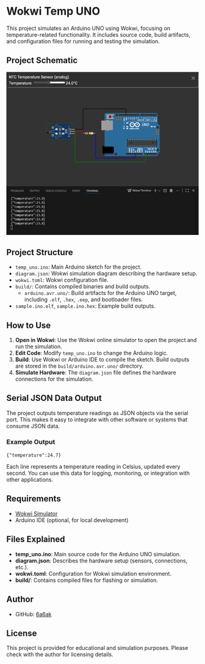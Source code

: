 # Wokwi Temp UNO

This project simulates an Arduino UNO using Wokwi, focusing on temperature-related functionality. It includes source code, build artifacts, and configuration files for running and testing the simulation.

## Project Schematic

![Schema01](Schema01.PNG)

## Project Structure

- `temp_uno.ino`: Main Arduino sketch for the project.
- `diagram.json`: Wokwi simulation diagram describing the hardware setup.
- `wokwi.toml`: Wokwi configuration file.
- `build/`: Contains compiled binaries and build outputs.
  - `arduino.avr.uno/`: Build artifacts for the Arduino UNO target, including `.elf`, `.hex`, `.eep`, and bootloader files.
- `sample.ino.elf`, `sample.ino.hex`: Example build outputs.

## How to Use

1. **Open in Wokwi**: Use the Wokwi online simulator to open the project and run the simulation.
2. **Edit Code**: Modify `temp_uno.ino` to change the Arduino logic.
3. **Build**: Use Wokwi or Arduino IDE to compile the sketch. Build outputs are stored in the `build/arduino.avr.uno/` directory.
4. **Simulate Hardware**: The `diagram.json` file defines the hardware connections for the simulation.

## Serial JSON Data Output

The project outputs temperature readings as JSON objects via the serial port. This makes it easy to integrate with other software or systems that consume JSON data.

### Example Output

```
{"temperature":24.7}
```

Each line represents a temperature reading in Celsius, updated every second. You can use this data for logging, monitoring, or integration with other applications.

## Requirements

- [Wokwi Simulator](https://wokwi.com/)
- Arduino IDE (optional, for local development)

## Files Explained

- **temp_uno.ino**: Main source code for the Arduino UNO simulation.
- **diagram.json**: Describes the hardware setup (sensors, connections, etc.).
- **wokwi.toml**: Configuration for Wokwi simulation environment.
- **build/**: Contains compiled files for flashing or simulation.

## Author

- GitHub: [6a6ak](https://github.com/6a6ak)

## License

This project is provided for educational and simulation purposes. Please check with the author for licensing details.
